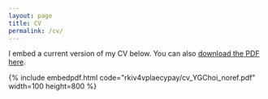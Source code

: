 ```yaml
---
layout: page
title: CV
permalink: /cv/
---
```


I embed a current version of my CV below. You can also [download the PDF here](https://www.dropbox.com/s/rkiv4vplaecypay/cv_YGChoi_noref.pdf).

{% include embedpdf.html code="rkiv4vplaecypay/cv_YGChoi_noref.pdf" width=100 height=800 %}


